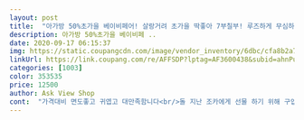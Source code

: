 ```yaml
---
layout: post 
title:  "아가방 50%초가을 베이비페어! 살랑거려 초가을 딱좋아 7부칠부! 루즈하게 무심하게 여름 끝부터 요거요거! 무릎빵도 스타 넘귀넘귀!" 
description: 아가방 50%초가을 베이비페 ..
date: 2020-09-17 06:15:37 
img: https://static.coupangcdn.com/image/vendor_inventory/6dbc/cfa8b2a76ee9ac738d0d166aa48a3701e38a1d0f234e83633e0818d038b3.jpg 
linkUrl: https://link.coupang.com/re/AFFSDP?lptag=AF3600438&subid=ahnPublicAsk&pageKey=1377399460&itemId=2411064553&vendorItemId=70405550520&traceid=V0-113-139f37572e4ca501 
categories: [1003] 
color: 353535 
price: 12500 
author: Ask View Shop 
cont:  "가격대비 면도좋고 귀엽고 대만족함니다<br/>돌 지난 조카에게 선물 하기 위해 구입을 했어요<br/>받아서 제품 확인 해 보니 참 예쁘고 귀엽습니다<br/>아는 애기 엄마 백일 선물로 샀어요<br/>아직 전해 주지 않았는데 조카가 편하게<br/>잘 입었으면 하는 마음입니다<br/>" 
---
```


